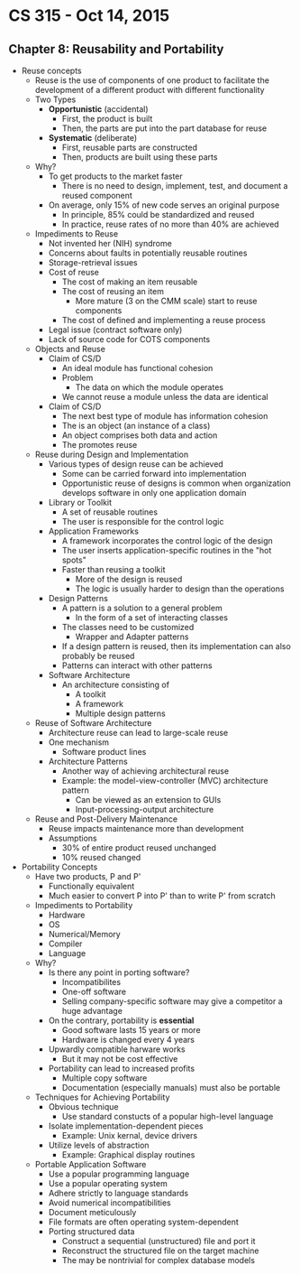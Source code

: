 # CS 315 - Oct 14, 2015

## Chapter 8: Reusability and Portability

 - Reuse concepts
	 - Reuse is the use of components of one product to facilitate the development of a different product with different functionality
	 - Two Types
		 - **Opportunistic** (accidental)
			 - First, the product is built
			 - Then, the parts are put into the part database for reuse
		 - **Systematic** (deliberate)
			 - First, reusable parts are constructed
			 - Then, products are built using these parts
	 - Why?
		 - To get products to the market faster
			 - There is no need to design, implement, test, and document a reused component
		 - On average, only 15% of new code serves an original purpose
			 - In principle, 85% could be standardized and reused
			 - In practice, reuse rates of no more than 40% are achieved
	 - Impediments to Reuse
		 - Not invented her (NIH) syndrome
		 - Concerns about faults in potentially reusable routines
		 - Storage-retrieval issues
		 - Cost of reuse
			 - The cost of making an item reusable
			 - The cost of reusing an item
				 - More mature (3 on the CMM scale) start to reuse components
			 - The cost of defined and implementing a reuse process
		 - Legal issue (contract software only)
		 - Lack of source code for COTS components
	 - Objects and Reuse
		 - Claim of CS/D 
			 - An ideal module has functional cohesion
			 - Problem
				 - The data on which the module operates
			 - We cannot reuse a module unless the data are identical
		 - Claim of CS/D
			 - The next best type of module has information cohesion
			 - The is an object (an instance of a class)
			 - An object comprises both data and action
			 - The promotes reuse
	 - Reuse during Design and Implementation
		 - Various types of design reuse can be achieved
			 - Some can be carried forward into implementation
			 - Opportunistic reuse of designs is common when organization develops software in only one application domain
		 - Library or Toolkit
			 - A set of reusable routines
			 - The user is responsible for the control logic
		 - Application Frameworks
			 - A framework incorporates the control logic of the design
			 - The user inserts application-specific routines in the "hot spots"
			 - Faster than reusing a toolkit
				 - More of the design is reused
				 - The logic is usually harder to design than the operations
		 - Design Patterns
			 - A pattern is a solution to a general problem
				 - In the form of a set of interacting classes
			 - The classes need to be customized
				 - Wrapper and Adapter patterns
			 - If a design pattern is reused, then its implementation can also probably be reused
			 - Patterns can interact with other patterns
		 - Software Architecture
			 - An architecture consisting of
				 - A toolkit
				 - A framework
				 - Multiple design patterns
	 - Reuse of Software Architecture
		 - Architecture reuse can lead to large-scale reuse
		 - One mechanism
			 - Software product lines
		 - Architecture Patterns
			 - Another way of achieving architectural reuse
			 - Example: the model-view-controller (MVC) architecture pattern
				 - Can be viewed as an extension to GUIs
				 - Input-processing-output architecture
	 - Reuse and Post-Delivery Maintenance
		 - Reuse impacts maintenance more than development
		 - Assumptions
			 - 30% of entire product reused unchanged
			 - 10% reused changed
 - Portability Concepts
	 - Have two products, P and P'
		 - Functionally equivalent
		 - Much easier to convert P into P' than to write P' from scratch
	 - Impediments to Portability
		 - Hardware
		 - OS
		 - Numerical/Memory
		 - Compiler
		 - Language
	 - Why?
		 - Is there any point in porting software?
			 - Incompatibilites
			 - One-off software
			 - Selling company-specific software may give a competitor a huge advantage
		 - On the contrary, portability is **essential** 
			 - Good software lasts 15 years or more
			 - Hardware is changed every 4 years
		 - Upwardly compatible harware works
			 - But it may not be cost effective
		 - Portability can lead to increased profits
			 - Multiple copy software
			 - Documentation (especially manuals) must also be portable
	 - Techniques for Achieving Portability
		 - Obvious technique
			 - Use standard constucts of a popular high-level language
		 - Isolate implementation-dependent pieces
			 - Example: Unix kernal, device drivers
		 - Utilize levels of abstraction
			 - Example: Graphical display routines
	 - Portable Application Software
		 - Use a popular programming language
		 - Use a popular operating system
		 - Adhere strictly to language standards
		 - Avoid numerical incompatibilities
		 - Document meticulously
		 - File formats are often operating system-dependent
		 - Porting structured data
			 - Construct a sequential (unstructured) file and port it
			 - Reconstruct the structured file on the target machine
			 - The may be nontrivial for complex database models
